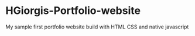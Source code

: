 # HGiorgis-Portfolio-website
 My sample first portfolio website build with HTML CSS and native javascript
